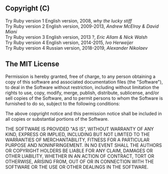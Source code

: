 ## Copyright (C)
Try Ruby version 1 English version, 2008,      _why the lucky stiff_  
Try Ruby version 2 English version, 2009-2013, _Andrew McElroy & David Miani_  
Try Ruby version 3 English version, 2013 ?,    _Eric Allam & Nick Walsh_  
Try Ruby version 4 English version, 2014-2015, _Ivo Herweijer_  
Try Ruby version 4 Russian version, 2018-2019, _Alexander Nikolaev_  

## The MIT License
Permission is hereby granted, free of charge, to any person obtaining a copy
of this software and associated documentation files (the "Software"), to deal
in the Software without restriction, including without limitation the rights
to use, copy, modify, merge, publish, distribute, sublicense, and/or sell
copies of the Software, and to permit persons to whom the Software is
furnished to do so, subject to the following conditions:

The above copyright notice and this permission notice shall be included in
all copies or substantial portions of the Software.

THE SOFTWARE IS PROVIDED "AS IS", WITHOUT WARRANTY OF ANY KIND, EXPRESS OR
IMPLIED, INCLUDING BUT NOT LIMITED TO THE WARRANTIES OF MERCHANTABILITY,
FITNESS FOR A PARTICULAR PURPOSE AND NONINFRINGEMENT. IN NO EVENT SHALL THE
AUTHORS OR COPYRIGHT HOLDERS BE LIABLE FOR ANY CLAIM, DAMAGES OR OTHER
LIABILITY, WHETHER IN AN ACTION OF CONTRACT, TORT OR OTHERWISE, ARISING FROM,
OUT OF OR IN CONNECTION WITH THE SOFTWARE OR THE USE OR OTHER DEALINGS IN
THE SOFTWARE.
